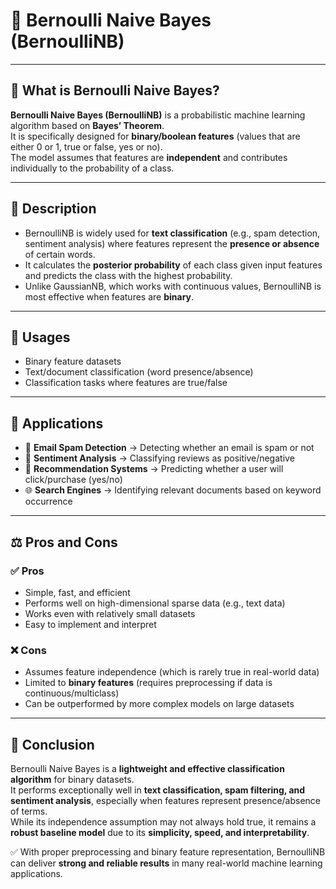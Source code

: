 # 📌 Bernoulli Naive Bayes (BernoulliNB)

---

## 🔎 What is Bernoulli Naive Bayes?
**Bernoulli Naive Bayes (BernoulliNB)** is a probabilistic machine learning algorithm based on **Bayes’ Theorem**.  
It is specifically designed for **binary/boolean features** (values that are either 0 or 1, true or false, yes or no).  
The model assumes that features are **independent** and contributes individually to the probability of a class.

---

## 📖 Description
- BernoulliNB is widely used for **text classification** (e.g., spam detection, sentiment analysis) where features represent the **presence or absence** of certain words.  
- It calculates the **posterior probability** of each class given input features and predicts the class with the highest probability.  
- Unlike GaussianNB, which works with continuous values, BernoulliNB is most effective when features are **binary**.  

---

## 🎯 Usages
- Binary feature datasets  
- Text/document classification (word presence/absence)  
- Classification tasks where features are true/false  

---

## 💼 Applications
- 📧 **Email Spam Detection** → Detecting whether an email is spam or not  
- 💬 **Sentiment Analysis** → Classifying reviews as positive/negative  
- 🛒 **Recommendation Systems** → Predicting whether a user will click/purchase (yes/no)  
- 🌐 **Search Engines** → Identifying relevant documents based on keyword occurrence  

---

## ⚖️ Pros and Cons

### ✅ Pros
- Simple, fast, and efficient  
- Performs well on high-dimensional sparse data (e.g., text data)  
- Works even with relatively small datasets  
- Easy to implement and interpret  

### ❌ Cons
- Assumes feature independence (which is rarely true in real-world data)  
- Limited to **binary features** (requires preprocessing if data is continuous/multiclass)  
- Can be outperformed by more complex models on large datasets  

---

## 📌 Conclusion
Bernoulli Naive Bayes is a **lightweight and effective classification algorithm** for binary datasets.  
It performs exceptionally well in **text classification, spam filtering, and sentiment analysis**, especially when features represent presence/absence of terms.  
While its independence assumption may not always hold true, it remains a **robust baseline model** due to its **simplicity, speed, and interpretability**.  

✅ With proper preprocessing and binary feature representation, BernoulliNB can deliver **strong and reliable results** in many real-world machine learning applications.
